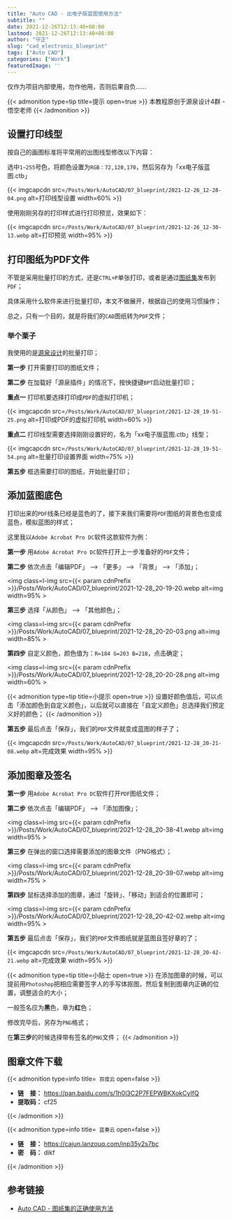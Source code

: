 ```yaml
---
title: "Auto CAD - 出电子版蓝图使用方法"
subtitle: ""
date: 2021-12-26T12:13:40+08:00
lastmod: 2021-12-26T12:13:40+08:00
author: "守正"
slug: "cad_electronic_blueprint"
tags: ["Auto CAD"]
categories: ["Work"]
featuredImage: ''
---
```


仅作为项目内部使用，勿作他用，否则后果自负……

<!--more-->

{{< admonition type=tip title=提示 open=true >}}
本教程原创于源泉设计4群 - 悟空老师
{{< /admonition >}}

## 设置打印线型

按自己的画图标准将平常用的出图线型修改以下内容：

选中`1~255`号色，将颜色设置为`RGB：72,120,170`，然后另存为「xx电子版蓝图.ctb」

{{< imgcapcdn src=`/Posts/Work/AutoCAD/07_blueprint/2021-12-26_12-28-04.png` alt=打印线型设置 width=60% >}}

使用刚刚另存的打印样式进行打印预览，效果如下：

{{< imgcapcdn src=`/Posts/Work/AutoCAD/07_blueprint/2021-12-26_12-30-13.webp` alt=打印预览 width=95% >}}

## 打印图纸为PDF文件

不管是采用批量打印的方式，还是`CTRL+P`单张打印，或者是通过[图纸集](#参考链接)发布到`PDF`；

具体采用什么软件来进行批量打印，本文不做展开，根据自己的使用习惯操作；

总之，只有一个目的，就是将我们的`CAD`图纸转为`PDF`文件；

### 举个栗子

我使用的是[源泉设计](http://www.yqarch.cn/)的批量打印；

**第一步** 打开需要打印的图纸文件；

**第二步** 在加载好「源泉插件」的情况下，按快捷键`BPT`启动批量打印；

**重点一** 打印机要选择打印成`PDF`的虚拟打印机；

{{< imgcapcdn src=`/Posts/Work/AutoCAD/07_blueprint/2021-12-28_19-51-25.png` alt=打印成PDF的虚拟打印机 width=60% >}}

**重点二** 打印线型需要选择刚刚设置好的，名为「xx电子版蓝图.ctb」线型；
 
{{< imgcapcdn src=`/Posts/Work/AutoCAD/07_blueprint/2021-12-28_19-51-54.png` alt=批量打印设置界面 width=75% >}}

**第五步** 框选需要打印的图纸，开始批量打印；

## 添加蓝图底色

打印出来的`PDF`线条已经是蓝色的了，接下来我们需要将`PDF`图纸的背景色也变成蓝色，模拟蓝图的样式；

这里我以`Adobe Acrobat Pro DC`软件这款软件为例：

**第一步** 用`Adobe Acrobat Pro DC`软件打开上一步准备好的`PDF`文件；

**第二步** 依次点击「编辑PDF」 --> 「更多」 --> 「背景」 --> 「添加」；

<img class=l-img src={{< param cdnPrefix >}}/Posts/Work/AutoCAD/07_blueprint/2021-12-28_20-19-20.webp alt=img width=95% >

**第三步** 选择「从颜色」 --> 「其他颜色」；

<img class=l-img src={{< param cdnPrefix >}}/Posts/Work/AutoCAD/07_blueprint/2021-12-28_20-20-03.png alt=img width=85% >

**第四步** 自定义颜色，颜色值为：`R=184 G=203 B=218`，点击确定；

<img class=l-img src={{< param cdnPrefix >}}/Posts/Work/AutoCAD/07_blueprint/2021-12-28_20-20-28.png alt=img width=60% >

{{< admonition type=tip title=小提示 open=true >}}
设置好颜色值后，可以点击「添加颜色到自定义颜色」，以后就可以直接在「自定义颜色」总选择我们预定义好的颜色；
{{< /admonition >}}

**第五步** 最后点击「保存」，我们的`PDF`文件就变成蓝图的样子了；

{{< imgcapcdn src=`/Posts/Work/AutoCAD/07_blueprint/2021-12-28_20-21-08.webp` alt=完成效果 width=95% >}}

## 添加图章及签名

**第一步** 用`Adobe Acrobat Pro DC`软件打开`PDF`图纸文件；

**第二步** 依次点击「编辑PDF」 --> 「添加图像」；

<img class=l-img src={{< param cdnPrefix >}}/Posts/Work/AutoCAD/07_blueprint/2021-12-28_20-38-41.webp alt=img width=95% >

**第三步** 在弹出的窗口选择需要添加的图章文件（PNG格式）；

<img class=l-img src={{< param cdnPrefix >}}/Posts/Work/AutoCAD/07_blueprint/2021-12-28_20-39-07.webp alt=img width=75% >

**第四步** 鼠标选择添加的图章，通过「旋转」、「移动」到适合的位置即可；

<img class=l-img src={{< param cdnPrefix >}}/Posts/Work/AutoCAD/07_blueprint/2021-12-28_20-42-02.webp alt=img width=95% >

**第五步** 最后点击「保存」，我们的`PDF`文件图纸就是蓝图且签好章的了；

{{< imgcapcdn src=`/Posts/Work/AutoCAD/07_blueprint/2021-12-28_20-42-21.webp` alt=完成效果 width=95% >}}

{{< admonition type=tip title=小贴士 open=true >}}
在添加图章的时候，可以提前用`Photoshop`把相应需要签字人的手写体抠图，然后复制到图章内正确的位置，调整适合的大小；

一般签名应为**黑**色，章为**红**色；

修改完毕后，另存为`PNG`格式；

在**第三步**的时候选择带有签名的`PNG`文件；
{{< /admonition >}}

## 图章文件下载

{{< admonition type=info title=` 百度云` open=false >}}

- **链　接：** <https://pan.baidu.com/s/1h0l3C2P7FEPWBKXokCyIfQ> 
- **提取码：** cf25

{{< /admonition >}}

{{< admonition type=info title=` 蓝奏云` open=false >}}

- **链　接：** <https://cajun.lanzouq.com/inp35y2s7bc>
- **密　码：** dikf

{{< /admonition >}}

## 参考链接

- [Auto CAD - 图纸集的正确使用方法](https://ll.sc.cn/posts/cad-drawings-instructions/)